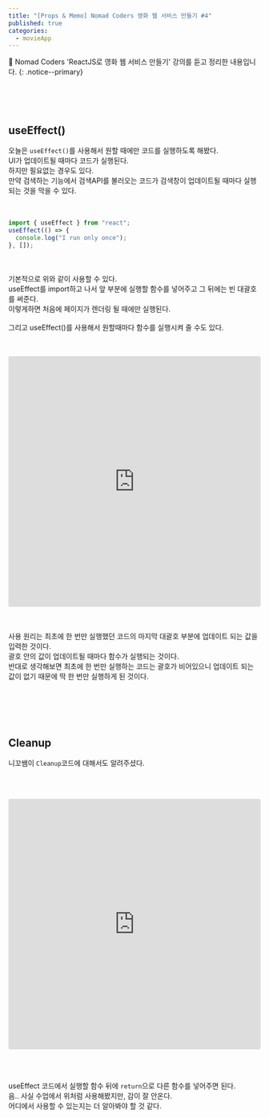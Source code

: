 ```yaml
---
title: "[Props & Memo] Nomad Coders 영화 웹 서비스 만들기 #4"
published: true
categories:
  - movieApp
---
```


📑 Nomad Coders 'ReactJS로 영화 웹 서비스 만들기' 강의를 듣고 정리한 내용입니다.
{: .notice--primary}

<br><br><br>

## useEffect()

오늘은 `useEffect()`를 사용해서 원할 때에만 코드를 실행하도록 해봤다.<br>UI가 업데이트될 때마다 코드가 실행된다. <br>하지만 필요없는 경우도 있다.<br>만약 검색하는 기능에서 검색API를 불러오는 코드가 검색창이 업데이트될 때마다 실행되는 것을 막을 수 있다.<br><br><br>

```js
import { useEffect } from "react";
useEffect(() => {
  console.log("I run only once");
}, []);
```

<br><br>기본적으로 위와 같이 사용할 수 있다.<br>useEffect를 import하고 나서 앞 부분에 실행할 함수를 넣어주고 그 뒤에는 빈 대괄호를 써준다.<br>이렇게하면 처음에 페이지가 렌더링 될 때에만 실행된다.<br><br>그리고 useEffect()를 사용해서 원할때마다 함수를 실행시켜 줄 수도 있다.<br><br><br>

<iframe src="https://codesandbox.io/embed/kind-keller-vyy9q7?fontsize=14&hidenavigation=1&theme=dark&view=preview"
     style="width:100%; height:500px; border:0; border-radius: 4px; overflow:hidden;"
     title="kind-keller-vyy9q7"
     allow="accelerometer; ambient-light-sensor; camera; encrypted-media; geolocation; gyroscope; hid; microphone; midi; payment; usb; vr; xr-spatial-tracking"
     sandbox="allow-forms allow-modals allow-popups allow-presentation allow-same-origin allow-scripts"
   ></iframe>

<br><br>사용 원리는 최초에 한 번만 실행했던 코드의 마지막 대괄호 부분에 업데이트 되는 값을 입력한 것이다.<br>괄호 안의 값이 업데이트될 때마다 함수가 실행되는 것이다.<br>반대로 생각해보면 최초에 한 번만 실행하는 코드는 괄호가 비어있으니 업데이트 되는 값이 없기 때문에 딱 한 번만 실행하게 된 것이다.

<br><br><br><br>

## Cleanup

니꼬쌤이 `Cleanup`코드에 대해서도 알려주셨다.

<br><br>

<iframe src="https://codesandbox.io/embed/little-feather-qvldh1?fontsize=14&hidenavigation=1&theme=dark"
     style="width:100%; height:500px; border:0; border-radius: 4px; overflow:hidden;"
     title="little-feather-qvldh1"
     allow="accelerometer; ambient-light-sensor; camera; encrypted-media; geolocation; gyroscope; hid; microphone; midi; payment; usb; vr; xr-spatial-tracking"
     sandbox="allow-forms allow-modals allow-popups allow-presentation allow-same-origin allow-scripts"
   ></iframe>

<br><br>

useEffect 코드에서 실행할 함수 뒤에 `return`으로 다른 함수를 넣어주면 된다.<br>음.. 사실 수업에서 위처럼 사용해봤지만, 감이 잘 안온다.<br>어디에서 사용할 수 있는지는 더 알아봐야 할 것 같다.

<br><br><br><br>

